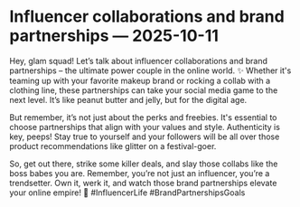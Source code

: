 # Influencer collaborations and brand partnerships — 2025-10-11

Hey, glam squad! Let’s talk about influencer collaborations and brand partnerships – the ultimate power couple in the online world. ✨ Whether it's teaming up with your favorite makeup brand or rocking a collab with a clothing line, these partnerships can take your social media game to the next level. It’s like peanut butter and jelly, but for the digital age.

But remember, it’s not just about the perks and freebies. It's essential to choose partnerships that align with your values and style. Authenticity is key, peeps! Stay true to yourself and your followers will be all over those product recommendations like glitter on a festival-goer.

So, get out there, strike some killer deals, and slay those collabs like the boss babes you are. Remember, you’re not just an influencer, you’re a trendsetter. Own it, werk it, and watch those brand partnerships elevate your online empire! 💅 #InfluencerLife #BrandPartnershipsGoals